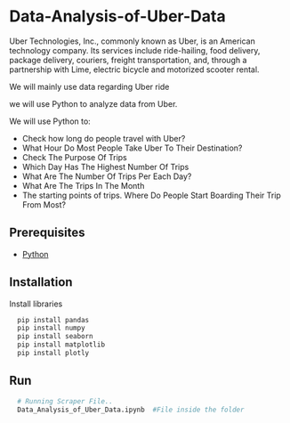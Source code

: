# Data-Analysis-of-Uber-Data

Uber Technologies, Inc., commonly known as Uber, is an American technology company. Its services include ride-hailing, food delivery, package delivery, couriers, freight transportation, and, through a partnership with Lime, electric bicycle and motorized scooter rental.

We will mainly use data regarding Uber ride

we will use Python to analyze data from Uber.

We will use Python to:

- Check how long do people travel with Uber?
- What Hour Do Most People Take Uber To Their Destination?
- Check The Purpose Of Trips
- Which Day Has The Highest Number Of Trips
- What Are The Number Of Trips Per Each Day?
- What Are The Trips In The Month
- The starting points of trips. Where Do People Start Boarding Their Trip From Most?

## **Prerequisites**
 - [Python](https://www.python.org/downloads/)
 
## Installation
Install libraries 
```bash
  pip install pandas
  pip install numpy
  pip install seaborn
  pip install matplotlib
  pip install plotly
```
## Run
```bash
  # Running Scraper File..
  Data_Analysis_of_Uber_Data.ipynb  #File inside the folder 
 ```
